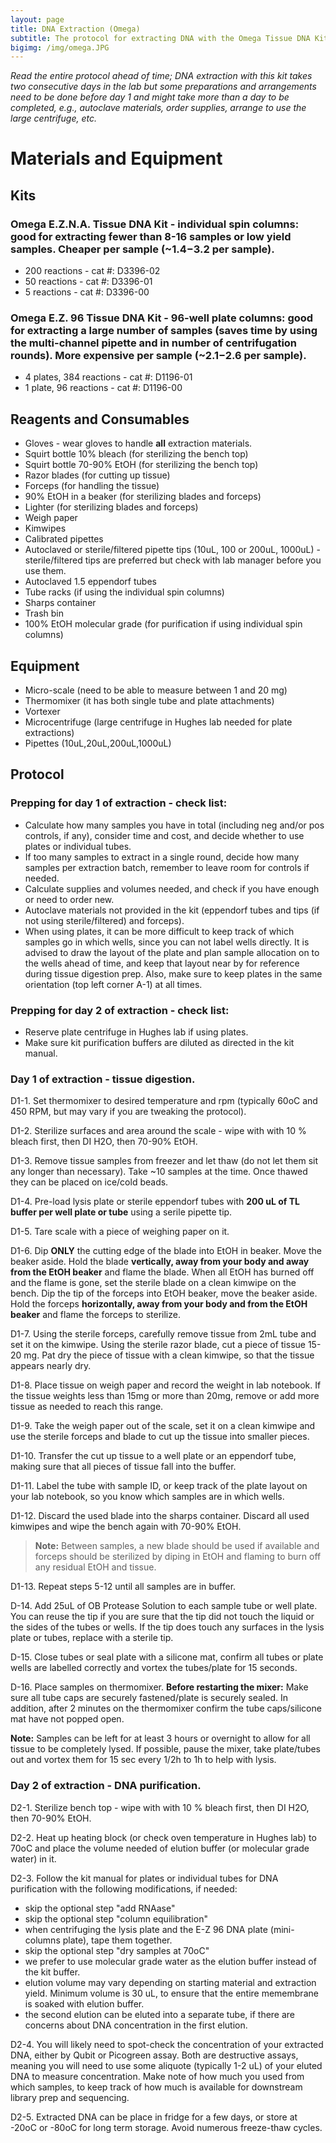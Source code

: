 ```yaml
---
layout: page
title: DNA Extraction (Omega)
subtitle: The protocol for extracting DNA with the Omega Tissue DNA Kit
bigimg: /img/omega.JPG
---
```


*Read the entire protocol ahead of time; DNA extraction with this kit takes two consecutive days in the lab but some preparations and arrangements need to be done before day 1 and might take more than a day to be completed, e.g., autoclave materials, order supplies, arrange to use the large centrifuge, etc.* 

# Materials and Equipment

## Kits

### Omega E.Z.N.A. Tissue DNA Kit - individual spin columns: good for extracting fewer than 8-16 samples or low yield samples. Cheaper per sample (~$1.4-$3.2 per sample).
 * 200 reactions - cat #: D3396-02
 * 50 reactions - cat #: D3396-01
 * 5 reactions - cat #: D3396-00

### Omega E.Z. 96 Tissue DNA Kit - 96-well plate columns: good for extracting a large number of samples (saves time by using the multi-channel pipette and in number of centrifugation rounds). More expensive per sample (~$2.1-$2.6 per sample).
 * 4 plates, 384 reactions - cat #: D1196-01
 * 1 plate, 96 reactions - cat #: D1196-00


## Reagents and Consumables
 * Gloves - wear gloves to handle **all** extraction materials.
 * Squirt bottle 10% bleach (for sterilizing the bench top)
 * Squirt bottle 70-90% EtOH (for sterilizing the bench top)
 * Razor blades (for cutting up tissue)
 * Forceps (for handling the tissue)
 * 90% EtOH in a beaker (for sterilizing blades and forceps)
 * Lighter (for sterilizing blades and forceps)
 * Weigh paper
 * Kimwipes
 * Calibrated pipettes
 * Autoclaved or sterile/filtered pipette tips (10uL, 100 or 200uL, 1000uL) - sterile/filtered tips are preferred but check with lab manager before you use them.
 * Autoclaved 1.5 eppendorf tubes
 * Tube racks (if using the individual spin columns)
 * Sharps container
 * Trash bin
 * 100% EtOH molecular grade (for purification if using individual spin columns)
 
## Equipment 
 * Micro-scale (need to be able to measure between 1 and 20 mg)
 * Thermomixer (it has both single tube and plate attachments)
 * Vortexer
 * Microcentrifuge (large centrifuge in Hughes lab needed for plate extractions)
 * Pipettes (10uL,20uL,200uL,1000uL)

## Protocol

### Prepping for day 1 of extraction - check list:

* Calculate how many samples you have in total (including neg and/or pos controls, if any), consider time and cost, and decide whether to use plates or individual tubes.
* If too many samples to extract in a single round, decide how many samples per extraction batch, remember to leave room for controls if needed.
* Calculate supplies and volumes needed, and check if you have enough or need to order new.
* Autoclave materials not provided in the kit (eppendorf tubes and tips (if not using sterile/filtered) and forceps).
* When using plates, it can be more difficult to keep track of which samples go in which wells, since you can not label wells directly. It is advised to draw the layout of the plate and plan sample allocation on to the wells ahead of time, and keep that layout near by for reference during tissue digestion prep. Also, make sure to keep plates in the same orientation (top left corner A-1) at all times.

### Prepping for day 2 of extraction - check list:

* Reserve plate centrifuge in Hughes lab if using plates.
* Make sure kit purification buffers are diluted as directed in the kit manual.

### Day 1 of extraction - tissue digestion.

D1-1. Set thermomixer to desired temperature and rpm (typically 60oC and 450 RPM, but may vary if you are tweaking the protocol).

D1-2. Sterilize surfaces and area around the scale - wipe with with 10 % bleach first, then DI H2O, then 70-90% EtOH.

D1-3. Remove tissue samples from freezer and let thaw (do not let them sit any longer than necessary). Take ~10 samples at the time. Once thawed they can be placed on ice/cold beads.

D1-4. Pre-load lysis plate or sterile eppendorf tubes with **200 uL of TL buffer per well plate or tube** using a serile pipette tip. 

D1-5. Tare scale with a piece of weighing paper on it.

D1-6. Dip **ONLY** the cutting edge of the blade into EtOH in beaker. Move the beaker aside. Hold the blade **vertically, away from your body and away from the EtOH beaker** and flame the blade. When all EtOH has burned off and the flame is gone, set the sterile blade on a clean kimwipe on the bench. Dip the tip of the forceps into EtOH beaker, move the beaker aside. Hold the forceps **horizontally, away from your body and from the EtOH beaker** and flame the forceps to sterilize. 

D1-7. Using the sterile forceps, carefully remove tissue from 2mL tube and set it on the kimwipe. Using the sterile razor blade, cut a piece of tissue 15-20 mg. Pat dry the piece of tissue with a clean kimwipe, so that the tissue appears nearly dry.

D1-8. Place tissue on weigh paper and record the weight in lab notebook. If the tissue weights less than 15mg or more than 20mg, remove or add more tissue as needed to reach this range. 

D1-9. Take the weigh paper out of the scale, set it on a clean kimwipe and use the sterile forceps and blade to cut up the tissue into smaller pieces.

D1-10. Transfer the cut up tissue to a well plate or an eppendorf tube, making sure that all pieces of tissue fall into the buffer. 

D1-11. Label the tube with sample ID, or keep track of the plate layout on your lab notebook, so you know which samples are in which wells.

D1-12. Discard the used blade into the sharps container. Discard all used kimwipes and wipe the bench again with 70-90% EtOH.
 
 > **Note:** Between samples, a new blade should be used if available and forceps should be sterilized by diping in EtOH and flaming to burn off any residual EtOH and tissue.

D1-13. Repeat steps 5-12 until all samples are in buffer.

D-14. Add 25uL of OB Protease Solution to each sample tube or well plate. You can reuse the tip if you are sure that the tip did not touch the liquid or the sides of the tubes or wells. If the tip does touch any surfaces in the lysis plate or tubes, replace with a sterile tip.

D-15. Close tubes or seal plate with a silicone mat, confirm all tubes or plate wells are labelled correctly and vortex the tubes/plate for 15 seconds.

D-16. Place samples on thermomixer. **Before restarting the mixer:** Make sure all tube caps are securely fastened/plate is securely sealed. In addition, after 2 minutes on the thermomixer confirm the tube caps/silicone mat have not popped open.

 **Note:** Samples can be left for at least 3 hours or overnight to allow for all tissue to be completely lysed. If possible, pause the mixer, take plate/tubes out and vortex them for 15 sec every 1/2h to 1h to help with lysis.


### Day 2 of extraction - DNA purification.

D2-1. Sterilize bench top - wipe with with 10 % bleach first, then DI H2O, then 70-90% EtOH.

D2-2. Heat up heating block (or check oven temperature in Hughes lab) to 70oC and place the volume needed of elution buffer (or molecular grade water) in it.

D2-3. Follow the kit manual for plates or individual tubes for DNA purification with the following modifications, if needed:

   * skip the optional step "add RNAase"
   * skip the optional step "column equilibration"
   * when centrifuging the lysis plate and the E-Z 96 DNA plate (mini-columns plate), tape them together. 
   * skip the optional step "dry samples at 70oC"
   * we prefer to use molecular grade water as the elution buffer instead of the kit buffer.
   * elution volume may vary depending on starting material and extraction yield. Minimum volume is 30 uL, to ensure that the entire memembrane is soaked with elution buffer. 
   * the second elution can be eluted into a separate tube, if there are concerns about DNA concentration in the first elution. 

D2-4. You will likely need to spot-check the concentration of your extracted DNA, either by Qubit or Picogreen assay. Both are destructive assays, meaning you will need to use some aliquote (typically 1-2 uL) of your eluted DNA to measure concentration. Make note of how much you used from which samples, to keep track of how much is available for downstream library prep and sequencing.  

D2-5. Extracted DNA can be place in fridge for a few days, or store at -20oC or -80oC for long term storage. Avoid numerous freeze-thaw cycles.
